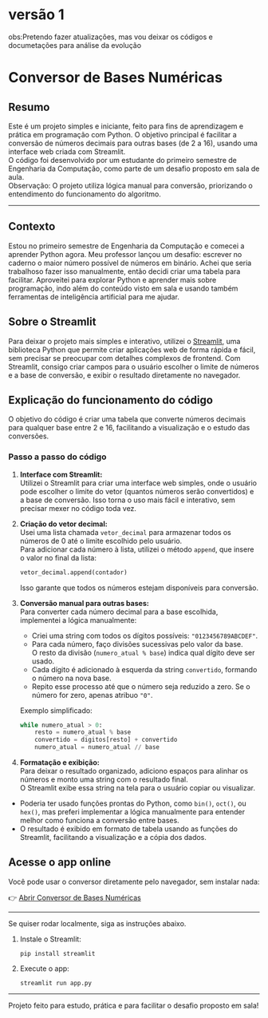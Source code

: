 # versão 1 

obs:Pretendo fazer atualizações, mas vou deixar os códigos e documetações para análise da evolução

# Conversor de Bases Numéricas

## Resumo

Este é um projeto simples e iniciante, feito para fins de aprendizagem e prática em programação com Python. O objetivo principal é facilitar a conversão de números decimais para outras bases (de 2 a 16), usando uma interface web criada com Streamlit.  
O código foi desenvolvido por um estudante do primeiro semestre de Engenharia da Computação, como parte de um desafio proposto em sala de aula.  
Observação: O projeto utiliza lógica manual para conversão, priorizando o entendimento do funcionamento do algoritmo.

---

## Contexto

Estou no primeiro semestre de Engenharia da Computação e comecei a aprender Python agora. Meu professor lançou um desafio: escrever no caderno o maior número possível de números em binário. Achei que seria trabalhoso fazer isso manualmente, então decidi criar uma tabela para facilitar. Aproveitei para explorar Python e aprender mais sobre programação, indo além do conteúdo visto em sala e usando também ferramentas de inteligência artificial para me ajudar.

## Sobre o Streamlit

Para deixar o projeto mais simples e interativo, utilizei o [Streamlit](https://streamlit.io/), uma biblioteca Python que permite criar aplicações web de forma rápida e fácil, sem precisar se preocupar com detalhes complexos de frontend. Com Streamlit, consigo criar campos para o usuário escolher o limite de números e a base de conversão, e exibir o resultado diretamente no navegador.

## Explicação do funcionamento do código

O objetivo do código é criar uma tabela que converte números decimais para qualquer base entre 2 e 16, facilitando a visualização e o estudo das conversões.

### Passo a passo do código

1. **Interface com Streamlit:**  
   Utilizei o Streamlit para criar uma interface web simples, onde o usuário pode escolher o limite do vetor (quantos números serão convertidos) e a base de conversão. Isso torna o uso mais fácil e interativo, sem precisar mexer no código toda vez.

2. **Criação do vetor decimal:**  
   Usei uma lista chamada `vetor_decimal` para armazenar todos os números de 0 até o limite escolhido pelo usuário.  
   Para adicionar cada número à lista, utilizei o método `append`, que insere o valor no final da lista:
   ```python
   vetor_decimal.append(contador)
   ```
   Isso garante que todos os números estejam disponíveis para conversão.

3. **Conversão manual para outras bases:**  
   Para converter cada número decimal para a base escolhida, implementei a lógica manualmente:
   - Criei uma string com todos os dígitos possíveis: `"0123456789ABCDEF"`.
   - Para cada número, faço divisões sucessivas pelo valor da base.  
     O resto da divisão (`numero_atual % base`) indica qual dígito deve ser usado.
   - Cada dígito é adicionado à esquerda da string `convertido`, formando o número na nova base.
   - Repito esse processo até que o número seja reduzido a zero. Se o número for zero, apenas atribuo `"0"`.

   Exemplo simplificado:
   ```python
   while numero_atual > 0:
       resto = numero_atual % base
       convertido = digitos[resto] + convertido
       numero_atual = numero_atual // base
   ```

4. **Formatação e exibição:**  
   Para deixar o resultado organizado, adiciono espaços para alinhar os números e monto uma string com o resultado final.  
   O Streamlit exibe essa string na tela para o usuário copiar ou visualizar.

- Poderia ter usado funções prontas do Python, como `bin()`, `oct()`, ou `hex()`, mas preferi implementar a lógica manualmente para entender melhor como funciona a conversão entre bases.
- O resultado é exibido em formato de tabela usando as funções do Streamlit, facilitando a visualização e a cópia dos dados.

## Acesse o app online

Você pode usar o conversor diretamente pelo navegador, sem instalar nada:

👉 [Abrir Conversor de Bases Numéricas](https://conversordebasesnumericas.streamlit.app/)

---

Se quiser rodar localmente, siga as instruções abaixo.

1. Instale o Streamlit:
   ```
   pip install streamlit
   ```
2. Execute o app:
   ```
   streamlit run app.py
   ```

---

Projeto feito para estudo, prática e para facilitar o desafio proposto em sala!
